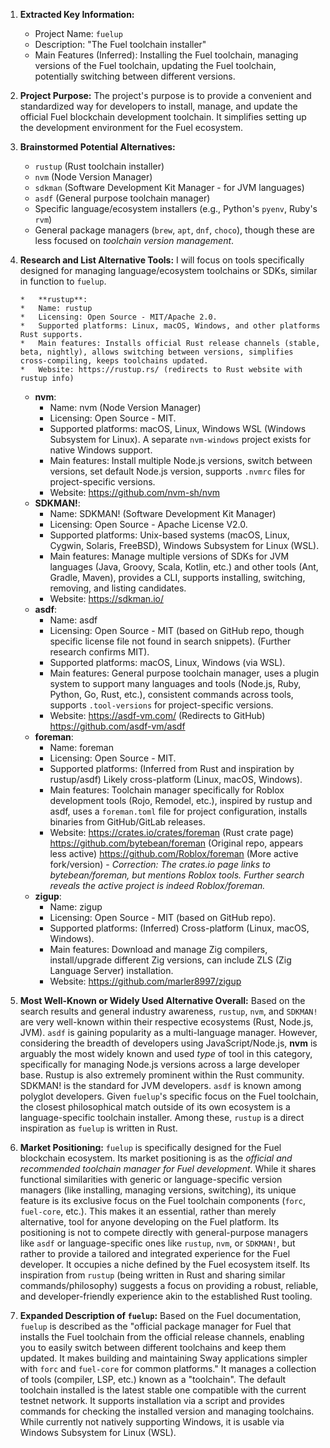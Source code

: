 1.  **Extracted Key Information:**
    *   Project Name: `fuelup`
    *   Description: "The Fuel toolchain installer"
    *   Main Features (Inferred): Installing the Fuel toolchain, managing versions of the Fuel toolchain, updating the Fuel toolchain, potentially switching between different versions.

2.  **Project Purpose:**
    The project's purpose is to provide a convenient and standardized way for developers to install, manage, and update the official Fuel blockchain development toolchain. It simplifies setting up the development environment for the Fuel ecosystem.

3.  **Brainstormed Potential Alternatives:**
    *   `rustup` (Rust toolchain installer)
    *   `nvm` (Node Version Manager)
    *   `sdkman` (Software Development Kit Manager - for JVM languages)
    *   `asdf` (General purpose toolchain manager)
    *   Specific language/ecosystem installers (e.g., Python's `pyenv`, Ruby's `rvm`)
    *   General package managers (`brew`, `apt`, `dnf`, `choco`), though these are less focused on *toolchain version management*.

4.  **Research and List Alternative Tools:**
    I will focus on tools specifically designed for managing language/ecosystem toolchains or SDKs, similar in function to `fuelup`.

        *   **rustup**:
        *   Name: rustup
        *   Licensing: Open Source - MIT/Apache 2.0.
        *   Supported platforms: Linux, macOS, Windows, and other platforms Rust supports.
        *   Main features: Installs official Rust release channels (stable, beta, nightly), allows switching between versions, simplifies cross-compiling, keeps toolchains updated.
        *   Website: https://rustup.rs/ (redirects to Rust website with rustup info)
    *   **nvm**:
        *   Name: nvm (Node Version Manager)
        *   Licensing: Open Source - MIT.
        *   Supported platforms: macOS, Linux, Windows WSL (Windows Subsystem for Linux). A separate `nvm-windows` project exists for native Windows support.
        *   Main features: Install multiple Node.js versions, switch between versions, set default Node.js version, supports `.nvmrc` files for project-specific versions.
        *   Website: https://github.com/nvm-sh/nvm
    *   **SDKMAN!**:
        *   Name: SDKMAN! (Software Development Kit Manager)
        *   Licensing: Open Source - Apache License V2.0.
        *   Supported platforms: Unix-based systems (macOS, Linux, Cygwin, Solaris, FreeBSD), Windows Subsystem for Linux (WSL).
        *   Main features: Manage multiple versions of SDKs for JVM languages (Java, Groovy, Scala, Kotlin, etc.) and other tools (Ant, Gradle, Maven), provides a CLI, supports installing, switching, removing, and listing candidates.
        *   Website: https://sdkman.io/
    *   **asdf**:
        *   Name: asdf
        *   Licensing: Open Source - MIT (based on GitHub repo, though specific license file not found in search snippets). (Further research confirms MIT).
        *   Supported platforms: macOS, Linux, Windows (via WSL).
        *   Main features: General purpose toolchain manager, uses a plugin system to support many languages and tools (Node.js, Ruby, Python, Go, Rust, etc.), consistent commands across tools, supports `.tool-versions` for project-specific versions.
        *   Website: https://asdf-vm.com/ (Redirects to GitHub) https://github.com/asdf-vm/asdf
    *   **foreman**:
        *   Name: foreman
        *   Licensing: Open Source - MIT.
        *   Supported platforms: (Inferred from Rust and inspiration by rustup/asdf) Likely cross-platform (Linux, macOS, Windows).
        *   Main features: Toolchain manager specifically for Roblox development tools (Rojo, Remodel, etc.), inspired by rustup and asdf, uses a `foreman.toml` file for project configuration, installs binaries from GitHub/GitLab releases.
        *   Website: https://crates.io/crates/foreman (Rust crate page) https://github.com/bytebean/foreman (Original repo, appears less active) https://github.com/Roblox/foreman (More active fork/version) - *Correction: The crates.io page links to bytebean/foreman, but mentions Roblox tools. Further search reveals the active project is indeed Roblox/foreman.*
    *   **zigup**:
        *   Name: zigup
        *   Licensing: Open Source - MIT (based on GitHub repo).
        *   Supported platforms: (Inferred) Cross-platform (Linux, macOS, Windows).
        *   Main features: Download and manage Zig compilers, install/upgrade different Zig versions, can include ZLS (Zig Language Server) installation.
        *   Website: https://github.com/marler8997/zigup

5.  **Most Well-Known or Widely Used Alternative Overall:**
    Based on the search results and general industry awareness, `rustup`, `nvm`, and `SDKMAN!` are very well-known within their respective ecosystems (Rust, Node.js, JVM). `asdf` is gaining popularity as a multi-language manager. However, considering the breadth of developers using JavaScript/Node.js, **nvm** is arguably the most widely known and used *type* of tool in this category, specifically for managing Node.js versions across a large developer base. Rustup is also extremely prominent within the Rust community. SDKMAN! is the standard for JVM developers. `asdf` is known among polyglot developers. Given `fuelup`'s specific focus on the Fuel toolchain, the closest philosophical match outside of its own ecosystem is a language-specific toolchain installer. Among these, `rustup` is a direct inspiration as `fuelup` is written in Rust.

6.  **Market Positioning:**
    `fuelup` is specifically designed for the Fuel blockchain ecosystem. Its market positioning is as the *official and recommended toolchain manager for Fuel development*. While it shares functional similarities with generic or language-specific version managers (like installing, managing versions, switching), its unique feature is its exclusive focus on the Fuel toolchain components (`forc`, `fuel-core`, etc.). This makes it an essential, rather than merely alternative, tool for anyone developing on the Fuel platform. Its positioning is not to compete directly with general-purpose managers like `asdf` or language-specific ones like `rustup`, `nvm`, or `SDKMAN!`, but rather to provide a tailored and integrated experience for the Fuel developer. It occupies a niche defined by the Fuel ecosystem itself. Its inspiration from `rustup` (being written in Rust and sharing similar commands/philosophy) suggests a focus on providing a robust, reliable, and developer-friendly experience akin to the established Rust tooling.

7.  **Expanded Description of `fuelup`:**
    Based on the Fuel documentation, `fuelup` is described as the "official package manager for Fuel that installs the Fuel toolchain from the official release channels, enabling you to easily switch between different toolchains and keep them updated. It makes building and maintaining Sway applications simpler with `forc` and `fuel-core` for common platforms." It manages a collection of tools (compiler, LSP, etc.) known as a "toolchain". The default toolchain installed is the latest stable one compatible with the current testnet network. It supports installation via a script and provides commands for checking the installed version and managing toolchains. While currently not natively supporting Windows, it is usable via Windows Subsystem for Linux (WSL).